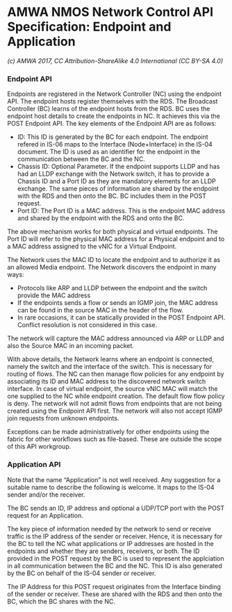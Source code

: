 # AMWA NMOS Network Control API Specification: Endpoint and Application

_(c) AMWA 2017, CC Attribution-ShareAlike 4.0 International (CC BY-SA 4.0)_

### Endpoint API

Endpoints are registered in the Network Controller (NC) using the endpoint API. The endpoint hosts register themselves with the RDS. The Broadcast Controller (BC) learns of the endpoint hosts from the RDS. BC uses the endpoint host details to create the endpoints in NC. It achieves this via the POST Endpoint API. The key elements of the Endpoint API are as follows:

- ID: This ID is generated by the BC for each endpoint. The endpoint refered in IS-06 maps to the Interface (Node+Interface) in the IS-04 document. The ID is used as an identifier for the endpoint in the communication between the BC and the NC.
- Chassis ID: Optional Parameter. If the endpoint supports LLDP and has had an LLDP exchange with the Network switch, it has to provide a Chassis ID and a Port ID as they are mandatory elements for an LLDP exchange. The same pieces of information are shared by the endpoint with the RDS and then onto the BC. BC includes them in the POST request. 
- Port ID: The Port ID is a MAC address. This is the endpoint MAC address and shared by the endpoint with the RDS and onto the BC. 

The above mechanism works for both physical and virtual endpoints. The Port ID will refer to the physical MAC address for a Physical endpoint and to a MAC address assigned to the vNIC for a Virtual Endpoint.

The Network uses the MAC ID to locate the endpoint and to authorize it as an allowed Media endpoint. The Network discovers the endpoint in many ways:

- Protocols like ARP and LLDP between the endpoint and the switch provide the MAC address
- If the endpoints sends a flow or sends an IGMP join, the MAC address can be found in the source MAC in the header of the flow.
- In rare occasions, it can be statically provided in the POST Endpoint API. Conflict resolution is not considered in this case.

The network will capture the MAC address announced via ARP or LLDP and also the Source MAC in an incoming packet. 

With above details, the Network learns where an endpoint is connected, namely the switch and the interface of the switch. This is necessary for routing of flows. The NC can then manage flow policies for any endpoint by associating its ID and MAC address to the discovered network switch interface. In case of virtual endpoint, the source vNIC MAC will match the one supplied to the NC while endpoint creation. The default flow flow policy is deny. The network will not admit flows from endpoints that are not being created using the Endpoint API first. The network will also not accept IGMP join requests from unknown endpoints.

Exceptions can be made administratively for other endpoints using the fabric for other workflows such as file-based. These are outside the scope of this API workgroup. 

### Application API

Note that the name “Application” is not well received. Any suggestion for a suitable name to describe the following is welcome. It maps to the IS-04 sender and/or the receiver.   

The BC sends an ID, IP address and optional a UDP/TCP port with the POST request for an Application. 

The key piece of information needed by the network to send or receive traffic is the IP address of the sender or receiver. Hence, it is necessary for the BC to tell the NC what applications or IP addresses are hosted in the endpoints and whether they are senders, receivers, or both. 
The ID provided in the POST request by the BC is used to represent the applciation in all communication between the BC and the NC. This ID is also generated by the BC on behalf of the IS-04 sender or receiver.  

The IP Address for this POST request originates from the Interface binding of the sender or receiver. These are shared with the RDS and then onto the BC, which the BC shares with the NC.
